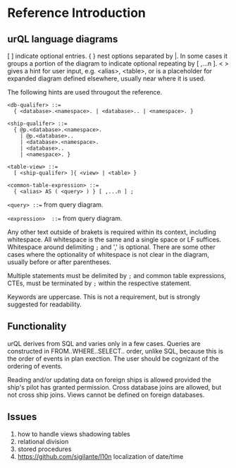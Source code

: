 # Reference Introduction

## urQL language diagrams

[ ] indicate optional entries.
{ } nest options separated by |. In some cases it groups a portion of the diagram to indicate optional repeating by [ ,...n ].
< > gives a hint for user input, e.g. \<alias>, \<table>, or is a placeholder for expanded diagram defined elsewhere, usually near where it is used.

The following hints are used througout the reference.

```
<db-qualifer> ::=
  { <database>.<namespace>. | <database>.. | <namespace>. }
```

```
<ship-qualifer> ::=
  { @p.<database>.<namespace>.
    | @p.<database>..
    | <database>.<namespace>.
    | <database>..
    | <namespace>. }
```

```
<table-view> ::=
  [ <ship-qualifer> ]{ <view> | <table> }
```

```
<common-table-expression> ::=
  { <alias> AS ( <query> ) } [ ,...n ] ;
```

`<query> ::=` from query diagram.

`<expression>  ::=` from query diagram.

Any other text outside of brakets is required within its context, including whitespace. All whitespace is the same and a single space or LF suffices. Whitespace around delimiting `;` and ',' is optional. There are some other cases where the optionality of whitespace is not clear in the diagram, usually before or after parentheses.

Multiple statements must be delimited by `;` and common table expressions, CTEs, must be terminated by `;` within the respective statement.

Keywords are uppercase. This is not a requirement, but is strongly suggested for readability.

## Functionality

urQL derives from SQL and varies only in a few cases. Queries are constructed in FROM..WHERE..SELECT.. order, unlike SQL, because this is the order of events in plan exection. The user should be cognizant of the ordering of events.

Reading and/or updating data on foreign ships is allowed provided the ship's pilot has granted permission. Cross database joins are allowed, but not cross ship joins. Views cannot be defined on foreign databases.

## Issues

1. how to handle views shadowing tables
2. relational division
3. stored procedures
4. https://github.com/sigilante/l10n localization of date/time
